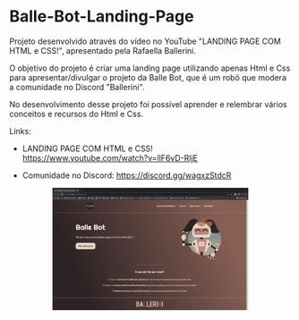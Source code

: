 # Balle-Bot-Landing-Page

Projeto desenvolvido através do vídeo no YouTube "LANDING PAGE COM HTML e CSS!", apresentado pela Rafaella Ballerini. 

O objetivo do projeto é criar uma landing page utilizando apenas Html e Css para apresentar/divulgar o projeto da Balle Bot, que é um robô que modera a comunidade no Discord "Ballerini".

No desenvolvimento desse projeto foi possível aprender e relembrar vários conceitos e recursos do Html e Css.

Links:

- LANDING PAGE COM HTML e CSS! </br>
https://www.youtube.com/watch?v=llF6vD-RljE

- Comunidade no Discord: 
https://discord.gg/wagxzStdcR

<p align="center">
  <img src="https://github.com/Gilbert097/Balle-Bot-Landing-Page/blob/master/balle-bot-page.png?raw=true" width="350">
</p>
